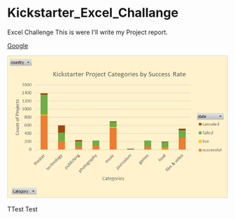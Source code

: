 # Kickstarter_Excel_Challange
Excel Challenge 
This is were I'll write my Project report.

[Google](https://google.com)

![image_description](StarterBook_files/image001.png)


TTest Test 